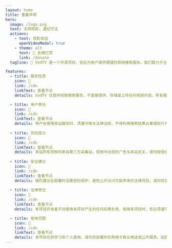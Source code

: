 ```yaml
---
layout: home
title: 重要声明    
hero:
  image: /logo.png
  text: 文明观影，遵纪守法  
  actions:
    - text: 观影体验
      openVideoModal: true
    - theme: alt
      text: 🥇 友情打赏
      link: /donate 
  tagline: 📢 VodTV 是一个开源项目，旨在为用户提供便捷的视频搜索服务。我们致力于合法合规地运营，但由于视频内容来源于第三方，我们无法保证所有内容的合法性。如果您发现任何违法或侵权内容，请及时联系相关内容提供方进行处理。我们鼓励用户举报违法内容，共同维护良好的网络环境。

features:
  - title: 服务性质
    icon: 🛑
    link: /cdn 
    linkText: 查看节点 
    details: VodTV 仅提供视频搜索服务，不直接提供、存储或上传任何视频内容。所有搜索结果均来自第三方公开接口。

  - title: 用户责任
    icon: 🚀
    link: /cdn 
    linkText: 查看节点 
    details: 用户在使用本站服务时，须遵守相关法律法规，不得利用搜索结果从事侵权行为，如下载、传播未经授权的作品等。
      
  - title: 风险提示
    icon: 🎯
    link: /cdn 
    linkText: 查看节点 
    details: 本站所有视频均来自第三方采集站，视频中出现的广告与本站无关，请勿相信或点击视频中的任何广告内容，谨防上当受骗。
      
  - title: 安全建议
    icon: 🛑
    link: /cdn 
    linkText: 查看节点 
    details: 强烈建议在部署时设置密码保护，避免公开访问可能带来的法律风险。请勿将实例链接公开分享或传播。
     
  - title: 法律责任
    icon: 🚀
    link: /cdn 
    linkText: 查看节点 
    details: 本项目开发者不对使用本项目产生的任何后果负责。使用本项目时，您必须遵守当地的法律法规。

  - title: 使用范围
    icon: 🎯
    link: /cdn 
    linkText: 查看节点 
    details: 本项目仅供学习和个人使用，请勿将部署的实例用于商业用途或公开服务。如因公开分享导致的任何法律问题，用户需自行承担责任。   
---    
```

<confetti />
<script setup>
import { onMounted } from 'vue'

onMounted(() => {
  const urlParams = new URLSearchParams(window.location.search)
  if (urlParams.get('uwu') != null) {
    const img = document.querySelector('.VPHero .VPImage.image-src')
    img.src = '/logo.png'
    img.alt = 'vodtv Logo by @hefung'
    img.style.maxWidth = '540px'
  }
})
</script>
